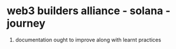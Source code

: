 # web3 builders alliance - solana - journey
1. documentation ought to improve along with learnt practices